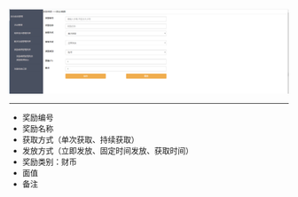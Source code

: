 ![](/assets/Q6.png)

---

* 奖励编号
* 奖励名称
* 获取方式（单次获取、持续获取）
* 发放方式（立即发放、固定时间发放、获取时间）
* 奖励类别：财币
* 面值
* 备注



